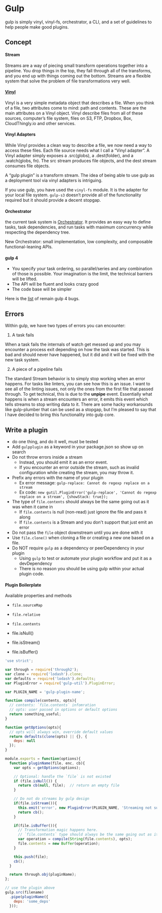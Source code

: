 # Gulp

gulp is simply vinyl, vinyl-fs, orchestrator, a CLI, and a set of guidelines to help people make good plugins.

## Concept

#### Stream

Streams are a way of piecing small transform operations together into a pipeline. You drop things in the top, they fall through all of the transforms, and you end up with things coming out the bottom. Streams are a flexible system that solve the problem of file transformations very well.

#### [Vinyl](https://github.com/wearefractal/vinyl)

Vinyl is a very simple metadata object that describes a file. When you think of a file, two attributes come to mind: path and contents. These are the main attributes on a Vinyl object. Vinyl describe files from all of these sources, computer’s file system, files on S3, FTP, Dropbox, Box, CloudThingly.io and other services.

#### Vinyl Adapters

While Vinyl provides a clean way to describe a file, we now need a way to access these files. Each file source needs what I call a “Vinyl adapter”. A Vinyl adapter simply exposes a .src(globs), a .dest(folder), and a .watch(globs, fn). The src stream produces file objects, and the dest stream consumes file objects.

A “gulp plugin” is a transform stream.  The idea of being able to use gulp as a deployment tool via vinyl adapters is intriguing.

If you use gulp, you have used the `vinyl-fs` module. It is the adapter for your local file system. `gulp-s3` doesn’t provide all of the functionality required but it should provide a decent stopgap.

#### Orchestrator

the current task system is [Orchestrator](https://github.com/orchestrator/orchestrator). It provides an easy way to define tasks, task dependencies, and run tasks with maximum concurrency while respecting the dependency tree.

New Orchestrator: small implementation, low complexity, and composable functional-leaning APIs.

#### gulp 4

- You specify your task ordering, so parallel/series and any combination of those is possible. Your imagination is the limit, the technical barriers will be lifted.
- The API will be fluent and looks crazy good
- The code base will be simpler

Here is the [list](https://github.com/gulpjs/gulp/issues?milestone=1&q=is%3Aopen) of remain gulp 4 bugs.

## Errors

Within gulp, we have two types of errors you can encounter:

1. A task fails

When a task fails the internals of watch get messed up and you may encounter a process exit depending on how the task was started. This is bad and should never have happened, but it did and it will be fixed with the new task system.

2. A piece of a pipeline fails

The standard Stream behavior is to simply stop working when an error happens. For tasks like linters, you can see how this is an issue. I want to see all of the linting issues, not only the ones from the first file that passed through. To get technical, this is due to the **unpipe** event. Essentially what happens is when a stream encounters an error, it emits this event which tells streams to stop writing data to it. There are some hacky workarounds like gulp-plumber that can be used as a stopgap, but I’m pleased to say that I have decided to bring this functionality into gulp core.

## Write a plugin

- do one thing, and do it well, must be tested
- Add `gulpplugin` as a keyword in your package.json so show up on search
- Do not throw errors inside a stream
  - Instead, you should emit it as an error event.
  - If you encounter an error outside the stream, such as invalid configuration while creating the stream, you may throw it.
- Prefix any errors with the name of your plugin
  - Ex error message: `gulp-replace: Cannot do regexp replace on a stream`
  - Ex code: `new gutil.PluginError('gulp-replace', 'Cannot do regexp replace on a stream', {showStack: true});`
- The type of `file.contents` should always be the same going out as it was when it came in
  - If `file.contents` is null (non-read) just ignore the file and pass it along
  - If `file.contents` is a Stream and you don't support that just emit an error
- Do not pass the `file` object downstream until you are done with it
- Use `file.clone()` when cloning a file or creating a new one based on a file.
- Do NOT require `gulp` as a dependency or peerDependency in your plugin
  - Using `gulp` to test or automate your plugin workflow and put it as a devDependency
  - There is no reason you should be using gulp within your actual plugin code.

#### Plugin Boilerplate

Available properties and methods

- `file.sourceMap`
- `file.relative`
- `file.contents`

- file.isNull()
- file.isStream()
- file.isBuffer()

```js
'use strict';

var through = require('through2');
var clone = require('lodash').clone;
var defaults = require('lodash').defaults;
var PluginError = require('gulp-util').PluginError;

var PLUGIN_NAME = 'gulp-plugin-name';

function compile(contents, opts){
  // contents: `file.contents` infomration
  // opts: user passed in options or default options
  return something_useful;
}

function getOptions(opts){
  // opts will always win, override default values
  return defaults(clone(opts) || {}, {
    deps: null
  });
}

module.exports = function(options){
  function pluginName(file, enc, cb){
    var opts = getOptions(options);

    // Optional: handle the `file` is not existed
    if (file.isNull()) {
      return cb(null, file);  // return an empty file
    }

    // Do not do streams by gulp design
    if(file.isStream()){
      this.emit('error', new PluginError(PLUGIN_NAME, 'Streaming not supported'));
      return cb();
    }

    if(file.isBuffer()){
      // Transformation magic happens here.
      // `file.contents` type should always be the same going out as it was when it came in
      var operation = compile(String(file.contents), opts);
      file.contents = new Buffer(operation);
    }

    this.push(file);
    cb();
  }

  return through.obj(pluginName);
};
```

```js
// use the plugin above
gulp.src(filename)
  .pipe(pluginName({
    deps: 'some_deps'
  }));
```
